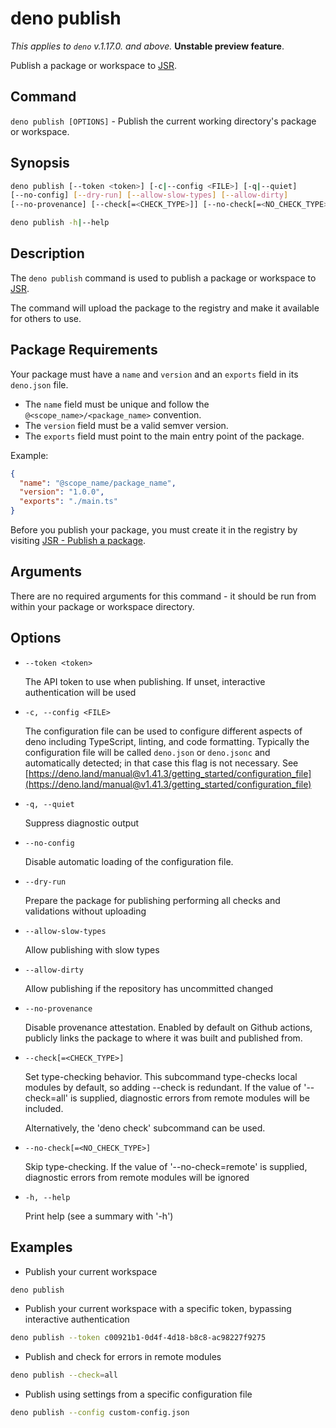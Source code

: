 # deno publish

*This applies to `deno` v.1.17.0. and above.* **Unstable preview feature**.

Publish a package or workspace to [JSR](https://jsr.io/).

## Command

`deno publish [OPTIONS]` - Publish the current working directory's package or workspace.

## Synopsis

```bash
deno publish [--token <token>] [-c|--config <FILE>] [-q|--quiet]
[--no-config] [--dry-run] [--allow-slow-types] [--allow-dirty]
[--no-provenance] [--check[=<CHECK_TYPE>]] [--no-check[=<NO_CHECK_TYPE>]]

deno publish -h|--help
```

## Description

The `deno publish` command is used to publish a package or workspace to [JSR](https://jsr.io/).

The command will upload the package to the registry and make it available for others to use.

## Package Requirements

Your package must have a `name` and `version` and an `exports` field in its `deno.json` file.

- The `name` field must be unique and follow the `@<scope_name>/<package_name>` convention.
- The `version` field must be a valid semver version.
- The `exports` field must point to the main entry point of the package.

Example:

```json title="deno.json"
{
  "name": "@scope_name/package_name",
  "version": "1.0.0",
  "exports": "./main.ts"
}
```

Before you publish your package, you must create it in the registry by visiting [JSR - Publish a package](https://jsr.io/new).

## Arguments

There are no required arguments for this command - it should be run from within your package or workspace directory.

## Options

- `--token <token>`

    The API token to use when publishing. If unset, interactive authentication will be used

- `-c, --config <FILE>`

    The configuration file can be used to configure different aspects of
    deno including TypeScript, linting, and code formatting. Typically the
    configuration file will be called `deno.json` or `deno.jsonc` and
    automatically detected; in that case this flag is not necessary.
    See [https://deno.land/manual@v1.41.3/getting_started/configuration_file](https://deno.land/manual@v1.41.3/getting_started/configuration_file)

- `-q, --quiet`

    Suppress diagnostic output

- `--no-config`

    Disable automatic loading of the configuration file.

- `--dry-run`

    Prepare the package for publishing performing all checks and validations without uploading

- `--allow-slow-types`

    Allow publishing with slow types

- `--allow-dirty`

    Allow publishing if the repository has uncommitted changed

- `--no-provenance`

    Disable provenance attestation. Enabled by default on Github actions, publicly links the package to where it was built and published from.

- `--check[=<CHECK_TYPE>]`

    Set type-checking behavior. This subcommand type-checks local modules by
    default, so adding --check is redundant.
    If the value of '--check=all' is supplied, diagnostic errors from remote modules
    will be included.

    Alternatively, the 'deno check' subcommand can be used.

- `--no-check[=<NO_CHECK_TYPE>]`

    Skip type-checking. If the value of '--no-check=remote' is supplied,
    diagnostic errors from remote modules will be ignored

- `-h, --help`

    Print help (see a summary with '-h')

## Examples

- Publish your current workspace

```bash
deno publish
```

- Publish your current workspace with a specific token, bypassing interactive authentication

```bash
deno publish --token c00921b1-0d4f-4d18-b8c8-ac98227f9275
```

- Publish and check for errors in remote modules

```bash
deno publish --check=all
```

- Publish using settings from a specific configuration file

```bash
deno publish --config custom-config.json
```
